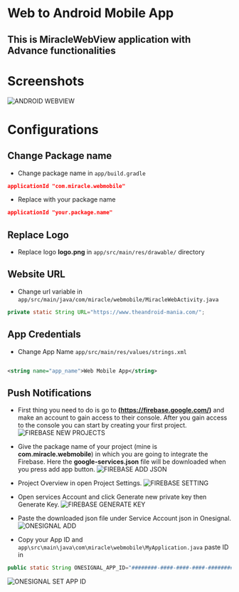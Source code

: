 # Web to Android Mobile App

## This is MiracleWebView application with Advance functionalities

# Screenshots

![ANDROID WEBVIEW](https://imgur.com/cKhHG42.jpeg)

# Configurations

## Change Package name

- Change package name in  ```app/build.gradle```

```json
applicationId "com.miracle.webmobile"
```

- Replace with your package name

```json
applicationId "your.package.name"
```

## Replace Logo

- Replace logo **logo.png** in ```app/src/main/res/drawable/``` directory

## Website URL

- Change url variable in ```app/src/main/java/com/miracle/webmobile/MiracleWebActivity.java```

```java
private static String URL="https://www.theandroid-mania.com/";
```

## App Credentials

- Change App Name  ```app/src/main/res/values/strings.xml```

```xml

<string name="app_name">Web Mobile App</string>
```

## Push Notifications

- First thing you need to do is go to **(https://firebase.google.com/)** and make an account to gain
  access to their console. After you gain access to the console you can start by creating your first
  project.
  ![FIREBASE NEW PROJECTS](https://imgur.com/SwpWqod.png)

- Give the package name of your project (mine is **com.miracle.webmobile**) in which you are going
  to integrate the Firebase. Here the **google-services.json** file will be downloaded when you
  press add app button.
  ![FIREBASE ADD JSON](https://imgur.com/yycT5G4.png)

- Project Overview in open Project Settings.
  ![FIREBASE SETTING](https://imgur.com/WMSSdPg.png)

- Open services Account and click Generate new private key then Generate Key.
  ![FIREBASE GENERATE KEY](https://imgur.com/oGCuvoh.png)

- Paste the downloaded json file under Service Account json in Onesignal.
  ![ONESIGNAL ADD](https://imgur.com/pENV0Ux.png)

- Copy your App ID and `app\src\main\java\com\miracle\webmobile\MyApplication.java` paste ID in

```java
public static String ONESIGNAL_APP_ID="########-####-####-####-############";
```

![ONESIGNAL SET APP ID](https://imgur.com/LRhKDlm.png)



